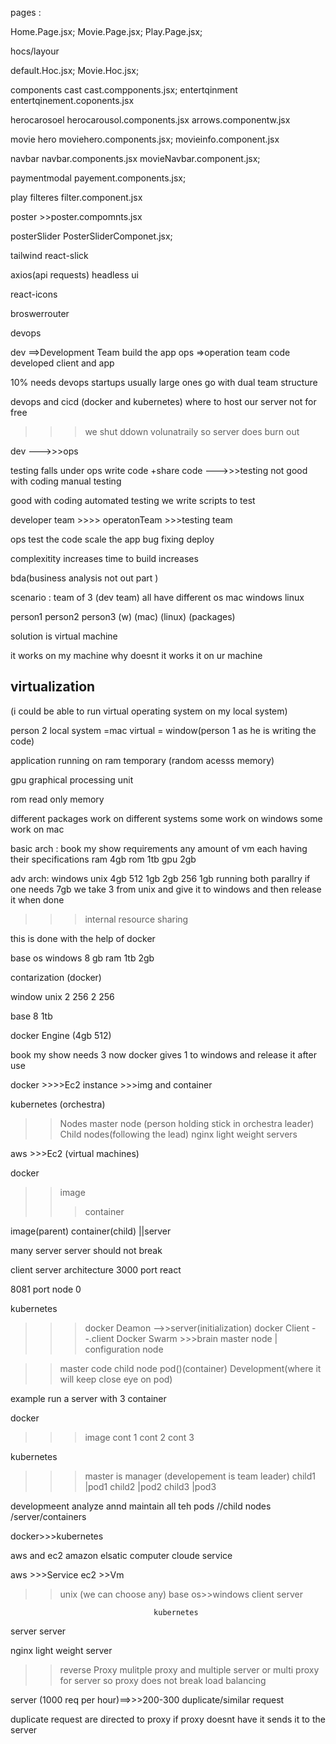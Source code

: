 pages :

Home.Page.jsx;
Movie.Page.jsx;
Play.Page.jsx;



hocs/layour 

default.Hoc.jsx;
Movie.Hoc.jsx;

components 
cast cast.compponents.jsx;
entertqinment entertqinement.coponents.jsx

herocarosoel  herocarousol.components.jsx 
arrows.componentw.jsx

movie hero  moviehero.components.jsx;
movieinfo.component.jsx

navbar        navbar.components.jsx
                movieNavbar.component.jsx;
    
paymentmodal          payement.components.jsx;


play filteres  filter.component.jsx

poster >>poster.compomnts.jsx

posterSlider         PosterSliderComponet.jsx;


tailwind 
react-slick

axios(api requests)
headless ui

react-icons

broswerrouter


devops

dev ==>Development Team  build the app 
ops =>operation team  code developed client and app 

10% needs devops startups usually large ones go with dual team structure 


devops and cicd (docker and kubernetes)
where to host our server not for free 
>>>we shut ddown volunatraily so server does burn out 

dev --->>>ops

testing falls under ops 
write code +share code --->>>testing 
not good with coding     manual testing 

good with coding     automated testing we write scripts to test


developer team >>>> operatonTeam >>>testing team

ops
test the code 
scale the app
bug fixing 
deploy 



complexitity increases time to build increases


bda(business analysis not out part )


scenario :
team of 3  (dev team)
all have different os 
mac windows linux


person1       person2             person3
(w)             (mac)             (linux)
(packages)


solution is virtual machine 

it works on my machine why doesnt it works it on ur machine 

## virtualization  
(i could be able to run virtual operating system on my local system)

person 2 
local system =mac
virtual = window(person 1 as he is writing the code)



application running on ram temporary (random acesss memory)

gpu graphical processing unit 

rom read only memory 


different packages work on different systems 
some work on windows some work on mac 


basic arch :
book my show  requirements
any amount of vm each having their specifications
ram 4gb 
rom 1tb
gpu 2gb 



adv arch:
windows                unix 
4gb 512 1gb             2gb 256  1gb
running both parallry if one needs 7gb we take 3 from unix and give it to windows and then release it when done 

>>>internal resource sharing

this is done with the help of docker

base os 
windows 
8 gb ram 1tb 2gb 



contarization (docker)

window          unix
2 256           2 256


base 
8 1tb 

docker Engine (4gb 512)


book my show needs 3 
now docker gives 1 to windows and release it after use 


docker >>>>Ec2 instance >>>img and container 


kubernetes (orchestra)
>>Nodes master node (person holding stick in orchestra leader)
>>Child nodes(following the lead)
nginx light weight servers 


aws >>>Ec2 (virtual machines)


docker 
>>image
>>>container 


image(parent)
container(child) ||server 

many server server should not break 

client server architecture 
3000 port react 

8081 port node 0

kubernetes 
>>>docker Deamon  -->>server(initialization)
>>docker Client  --.client
>>Docker Swarm >>>brain master node | configuration node 


>>master code 
child node 
>>pod()(container)
>>Development(where it will keep close eye on pod)

example run a server with 3 container 

docker 
>>>image 
>>cont 1
>>cont 2
>>cont 3 


kubernetes 
>>>master is manager (developement is  team leader)
>>child1 |pod1
>>child2 |pod2
>>child3 |pod3


developmeent
analyze annd maintain all teh pods //child nodes /server/containers


docker>>>kubernetes


aws and ec2 
amazon elsatic computer cloude service 



aws >>>Service 
ec2 >>Vm
>>unix (we can choose any)
base os>>windows
client server 

                                    kubernetes 

server server

nginx light weight server 
>>reverse Proxy
mulitple proxy and multiple server 
or multi proxy for server so proxy does not break
>>load balancing


server 
(1000 req per hour)==>>>200-300 duplicate/similar request

duplicate request are directed to proxy if proxy doesnt have it sends it to the server 



